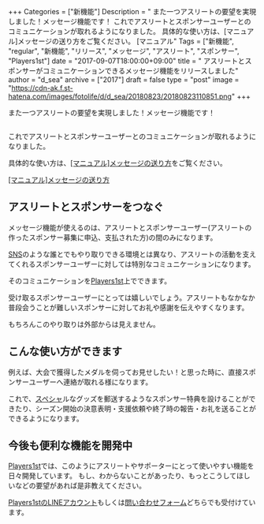 +++
Categories = ["新機能"]
Description = " また一つアスリートの要望を実現しました！メッセージ機能です！    これでアスリートとスポンサーユーザーとのコミュニケーションが取れるようになりました。  具体的な使い方は、[マニュアル]メッセージの送り方をご覧ください。  [マニュアル"
Tags = ["新機能", "regular", "新機能", "リリース", "メッセージ", "アスリート", "スポンサー", "Players1st"]
date = "2017-09-07T18:00:00+09:00"
title = " アスリートとスポンサーがコミュニケーションできるメッセージ機能をリリースしました"
author = "d_sea"
archive = ["2017"]
draft = false
type = "post"
image = "https://cdn-ak.f.st-hatena.com/images/fotolife/d/d_sea/20180823/20180823110851.png"
+++

<body>
<p>また一つアスリートの要望を実現しました！メッセージ機能です！
</p>


<p><img src="https://cdn-ak.f.st-hatena.com/images/fotolife/d/d_sea/20180823/20180823110851.png" alt=""></p>
<p>これでアスリートとスポンサーユーザーとのコミュニケーションが取れるようになりました。</p>
<p>具体的な使い方は、<a href="http://blog.players1.st/post/165061351125/%E3%83%9E%E3%83%8B%E3%83%A5%E3%82%A2%E3%83%AB-%E3%83%A1%E3%83%83%E3%82%BB%E3%83%BC%E3%82%B8%E3%81%AE%E9%80%81%E3%82%8A%E6%96%B9">[マニュアル]メッセージの送り方</a>をご覧ください。</p>
<p><a href="http://blog.players1.st/post/165061351125/%E3%83%9E%E3%83%8B%E3%83%A5%E3%82%A2%E3%83%AB-%E3%83%A1%E3%83%83%E3%82%BB%E3%83%BC%E3%82%B8%E3%81%AE%E9%80%81%E3%82%8A%E6%96%B9">[マニュアル]メッセージの送り方</a></p>
<h2>アスリートとスポンサーをつなぐ</h2>
<p>メッセージ機能が使えるのは、アスリートとスポンサーユーザー(アスリートの作ったスポンサー募集に申込、支払された方)の間のみになります。</p>
<p><a class="keyword" href="http://d.hatena.ne.jp/keyword/SNS">SNS</a>のような誰とでもやり取りできる環境とは異なり、アスリートの活動を支えてくれるスポンサーユーザーに対しては特別なコミュニケーションになります。</p>
<p>そのコミュニケーションを<a href="https://players1.st/">Players1st</a>上でできます。</p>
<p>受け取るスポンサーユーザーにとっては嬉しいでしょう。アスリートもなかなか普段会うことが難しいスポンサーに対してお礼や感謝を伝えやすくなります。</p>
<p>もちろんこのやり取りは外部からは見えません。</p>
<h2>こんな使い方ができます</h2>
<p>例えば、大会で獲得したメダルを伺ってお見せしたい！と思った時に、直接スポンサーユーザーへ連絡が取れる様になります。</p>
<p>これで、<a class="keyword" href="http://d.hatena.ne.jp/keyword/%A5%B9%A5%DA%A5%B7%A5%E3">スペシャ</a>ルなグッズを郵送するようなスポンサー特典を設けることができたり、シーズン開始の決意表明・支援依頼や終了時の報告・お礼を送ることができるようになります。</p>
<h2>今後も便利な機能を開発中</h2>
<p><a href="https://players1.st/">Players1st</a>では、このようにアスリートやサポーターにとって使いやすい機能を日々開発しています。 もし、わからないことがあったり、もっとこうしてほしいなどの要望があれば是非教えてください。</p>
<p><a href="https://line.me/R/ti/p/%40fuq1261v">Players1stのLINEアカウント</a>もしくは<a href="https://players1.st/feedbacks/new">問い合わせフォーム</a>どちらでも受付けています。</p>
</body>
